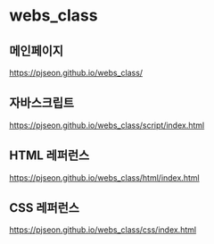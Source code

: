 # webs_class

## 메인페이지
https://pjseon.github.io/webs_class/

## 자바스크립트
https://pjseon.github.io/webs_class/script/index.html

## HTML 레퍼런스
https://pjseon.github.io/webs_class/html/index.html

## CSS 레퍼런스
https://pjseon.github.io/webs_class/css/index.html

